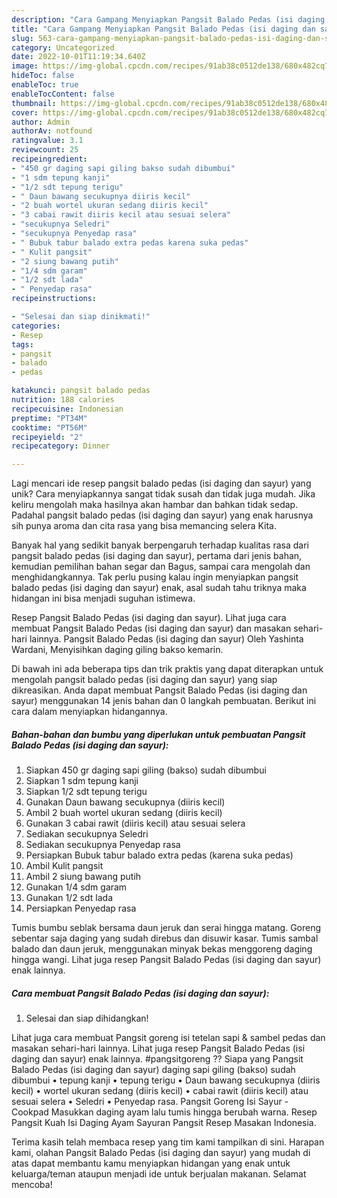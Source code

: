 ```yaml
---
description: "Cara Gampang Menyiapkan Pangsit Balado Pedas (isi daging dan sayur) yang Enak"
title: "Cara Gampang Menyiapkan Pangsit Balado Pedas (isi daging dan sayur) yang Enak"
slug: 563-cara-gampang-menyiapkan-pangsit-balado-pedas-isi-daging-dan-sayur-yang-enak
category: Uncategorized
date: 2022-10-01T11:19:34.640Z
image: https://img-global.cpcdn.com/recipes/91ab38c0512de138/680x482cq70/pangsit-balado-pedas-isi-daging-dan-sayur-foto-resep-utama.jpg
hideToc: false
enableToc: true
enableTocContent: false
thumbnail: https://img-global.cpcdn.com/recipes/91ab38c0512de138/680x482cq70/pangsit-balado-pedas-isi-daging-dan-sayur-foto-resep-utama.jpg
cover: https://img-global.cpcdn.com/recipes/91ab38c0512de138/680x482cq70/pangsit-balado-pedas-isi-daging-dan-sayur-foto-resep-utama.jpg
author: Admin
authorAv: notfound
ratingvalue: 3.1
reviewcount: 25
recipeingredient:
- "450 gr daging sapi giling bakso sudah dibumbui"
- "1 sdm tepung kanji"
- "1/2 sdt tepung terigu"
- " Daun bawang secukupnya diiris kecil"
- "2 buah wortel ukuran sedang diiris kecil"
- "3 cabai rawit diiris kecil atau sesuai selera"
- "secukupnya Seledri"
- "secukupnya Penyedap rasa"
- " Bubuk tabur balado extra pedas karena suka pedas"
- " Kulit pangsit"
- "2 siung bawang putih"
- "1/4 sdm garam"
- "1/2 sdt lada"
- " Penyedap rasa"
recipeinstructions:

- "Selesai dan siap dinikmati!"
categories:
- Resep
tags:
- pangsit
- balado
- pedas

katakunci: pangsit balado pedas 
nutrition: 188 calories
recipecuisine: Indonesian
preptime: "PT34M"
cooktime: "PT56M"
recipeyield: "2"
recipecategory: Dinner

---
```





Lagi mencari ide resep pangsit balado pedas (isi daging dan sayur) yang unik? Cara menyiapkannya sangat tidak susah dan tidak juga mudah. Jika keliru mengolah maka hasilnya akan hambar dan bahkan tidak sedap. Padahal pangsit balado pedas (isi daging dan sayur) yang enak harusnya sih punya aroma dan cita rasa yang bisa memancing selera Kita.





Banyak hal yang sedikit banyak berpengaruh terhadap kualitas rasa dari pangsit balado pedas (isi daging dan sayur), pertama dari jenis bahan, kemudian pemilihan bahan segar dan Bagus, sampai cara mengolah dan menghidangkannya. Tak perlu pusing kalau ingin menyiapkan pangsit balado pedas (isi daging dan sayur) enak,      asal sudah tahu triknya maka hidangan ini bisa menjadi suguhan istimewa.














Resep Pangsit Balado Pedas (isi daging dan sayur). Lihat juga cara membuat Pangsit Balado Pedas (isi daging dan sayur) dan masakan sehari-hari lainnya. Pangsit Balado Pedas (isi daging dan sayur) Oleh Yashinta Wardani, Menyisihkan daging giling bakso kemarin.






Di bawah ini ada beberapa tips dan trik praktis yang dapat diterapkan untuk mengolah pangsit balado pedas (isi daging dan sayur) yang siap dikreasikan. Anda dapat membuat Pangsit Balado Pedas (isi daging dan sayur) menggunakan 14 jenis bahan dan 0 langkah pembuatan. Berikut ini cara dalam menyiapkan hidangannya.

<!--inarticleads1-->

##### Bahan-bahan dan bumbu yang diperlukan untuk pembuatan Pangsit Balado Pedas (isi daging dan sayur):

1. Siapkan 450 gr daging sapi giling (bakso) sudah dibumbui
1. Siapkan 1 sdm tepung kanji
1. Siapkan 1/2 sdt tepung terigu
1. Gunakan  Daun bawang secukupnya (diiris kecil)
1. Ambil 2 buah wortel ukuran sedang (diiris kecil)
1. Gunakan 3 cabai rawit (diiris kecil) atau sesuai selera
1. Sediakan secukupnya Seledri
1. Sediakan secukupnya Penyedap rasa
1. Persiapkan  Bubuk tabur balado extra pedas (karena suka pedas)
1. Ambil  Kulit pangsit
1. Ambil 2 siung bawang putih
1. Gunakan 1/4 sdm garam
1. Gunakan 1/2 sdt lada
1. Persiapkan  Penyedap rasa


Tumis bumbu seblak bersama daun jeruk dan serai hingga matang. Goreng sebentar saja daging yang sudah direbus dan disuwir kasar. Tumis sambal balado dan daun jeruk, menggunakan minyak bekas menggoreng daging hingga wangi. Lihat juga resep Pangsit Balado Pedas (isi daging dan sayur) enak lainnya. 

<!--inarticleads2-->

##### Cara membuat Pangsit Balado Pedas (isi daging dan sayur):


1. Selesai dan siap dihidangkan!

Lihat juga cara membuat Pangsit goreng isi tetelan sapi &amp; sambel pedas dan masakan sehari-hari lainnya. Lihat juga resep Pangsit Balado Pedas (isi daging dan sayur) enak lainnya. #pangsitgoreng ?? Siapa yang Pangsit Balado Pedas (isi daging dan sayur) daging sapi giling (bakso) sudah dibumbui • tepung kanji • tepung terigu • Daun bawang secukupnya (diiris kecil) • wortel ukuran sedang (diiris kecil) • cabai rawit (diiris kecil) atau sesuai selera • Seledri • Penyedap rasa. Pangsit Goreng Isi Sayur - Cookpad Masukkan daging ayam lalu tumis hingga berubah warna. Resep Pangsit Kuah Isi Daging Ayam Sayuran Pangsit Resep Masakan Indonesia. 

Terima kasih telah membaca resep yang tim kami tampilkan di sini. Harapan kami, olahan Pangsit Balado Pedas (isi daging dan sayur) yang mudah di atas dapat membantu kamu menyiapkan hidangan yang enak untuk keluarga/teman ataupun menjadi ide untuk berjualan makanan. Selamat mencoba!
